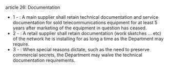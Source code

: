 article 26: Documentation

<ul>
			<li>1 - : A main supplier shall retain technical documentation and service documentation for sold telecommunications equipment for at least 5 years after marketing of the equipment in question has ceased. <ul>
			</ul></li>			<li>2 - : A retail supplier shall retain documentation (work sketches … etc) of the network he is installing for as long a time as the Department may require. <ul>
			</ul></li>			<li>3 - : When special reasons dictate, such as the need to preserve commercial secrets, the Department may waive the technical documentation requirements.<ul>
			</ul></li></ul>